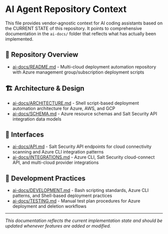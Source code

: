 # AI Agent Repository Context

This file provides vendor-agnostic context for AI coding assistants based on the CURRENT STATE of this repository. It points to comprehensive documentation in the `ai-docs/` folder that reflects what has actually been implemented.

## 🔧 Repository Overview
- [ai-docs/README.md](ai-docs/README.md) - Multi-cloud deployment automation repository with Azure management group/subscription deployment scripts

## 🏗️ Architecture & Design  
- [ai-docs/ARCHITECTURE.md](ai-docs/ARCHITECTURE.md) - Shell script-based deployment automation architecture for Azure, AWS, and GCP
- [ai-docs/SCHEMA.md](ai-docs/SCHEMA.md) - Azure resource schemas and Salt Security API integration data models

## 🔌 Interfaces
- [ai-docs/API.md](ai-docs/API.md) - Salt Security API endpoints for cloud connectivity scanning and Azure CLI integration patterns
- [ai-docs/INTEGRATIONS.md](ai-docs/INTEGRATIONS.md) - Azure CLI, Salt Security cloud-connect API, and multi-cloud provider integrations

## 🧪 Development Practices
- [ai-docs/DEVELOPMENT.md](ai-docs/DEVELOPMENT.md) - Bash scripting standards, Azure CLI patterns, and Shell-based deployment practices
- [ai-docs/TESTING.md](ai-docs/TESTING.md) - Manual test plan procedures for Azure deployment and deletion workflows

---

*This documentation reflects the current implementation state and should be updated whenever features are added or modified.*